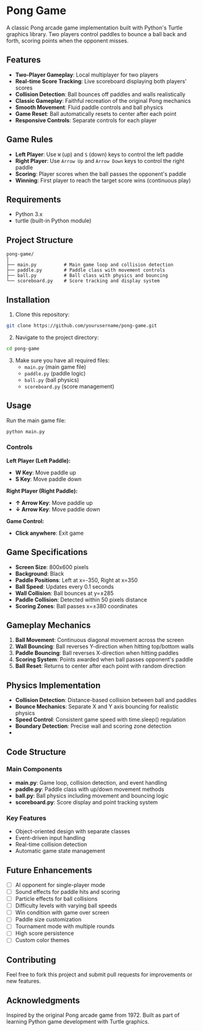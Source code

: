 # Pong Game

A classic Pong arcade game implementation built with Python's Turtle graphics library. Two players control paddles to bounce a ball back and forth, scoring points when the opponent misses.

## Features

- **Two-Player Gameplay**: Local multiplayer for two players
- **Real-time Score Tracking**: Live scoreboard displaying both players' scores
- **Collision Detection**: Ball bounces off paddles and walls realistically
- **Classic Gameplay**: Faithful recreation of the original Pong mechanics
- **Smooth Movement**: Fluid paddle controls and ball physics
- **Game Reset**: Ball automatically resets to center after each point
- **Responsive Controls**: Separate controls for each player

## Game Rules

- **Left Player**: Use `W` (up) and `S` (down) keys to control the left paddle
- **Right Player**: Use `Arrow Up` and `Arrow Down` keys to control the right paddle
- **Scoring**: Player scores when the ball passes the opponent's paddle
- **Winning**: First player to reach the target score wins (continuous play)

## Requirements

- Python 3.x
- turtle (built-in Python module)

## Project Structure

```
pong-game/
│
├── main.py          # Main game loop and collision detection
├── paddle.py        # Paddle class with movement controls
├── ball.py          # Ball class with physics and bouncing
└── scoreboard.py    # Score tracking and display system
```

## Installation

1. Clone this repository:
```bash
git clone https://github.com/yourusername/pong-game.git
```

2. Navigate to the project directory:
```bash
cd pong-game
```

3. Make sure you have all required files:
   - `main.py` (main game file)
   - `paddle.py` (paddle logic)
   - `ball.py` (ball physics)
   - `scoreboard.py` (score management)

## Usage

Run the main game file:
```bash
python main.py
```

### Controls

**Left Player (Left Paddle):**
- **W Key**: Move paddle up
- **S Key**: Move paddle down

**Right Player (Right Paddle):**
- **↑ Arrow Key**: Move paddle up
- **↓ Arrow Key**: Move paddle down

**Game Control:**
- **Click anywhere**: Exit game

## Game Specifications

- **Screen Size**: 800x600 pixels
- **Background**: Black
- **Paddle Positions**: Left at x=-350, Right at x=350
- **Ball Speed**: Updates every 0.1 seconds
- **Wall Collision**: Ball bounces at y=±285
- **Paddle Collision**: Detected within 50 pixels distance
- **Scoring Zones**: Ball passes x=±380 coordinates

## Gameplay Mechanics

1. **Ball Movement**: Continuous diagonal movement across the screen
2. **Wall Bouncing**: Ball reverses Y-direction when hitting top/bottom walls
3. **Paddle Bouncing**: Ball reverses X-direction when hitting paddles
4. **Scoring System**: Points awarded when ball passes opponent's paddle
5. **Ball Reset**: Returns to center after each point with random direction

## Physics Implementation

- **Collision Detection**: Distance-based collision between ball and paddles
- **Bounce Mechanics**: Separate X and Y axis bouncing for realistic physics
- **Speed Control**: Consistent game speed with time.sleep() regulation
- **Boundary Detection**: Precise wall and scoring zone detection
- 
## Code Structure

### Main Components

- **main.py**: Game loop, collision detection, and event handling
- **paddle.py**: Paddle class with up/down movement methods
- **ball.py**: Ball physics including movement and bouncing logic
- **scoreboard.py**: Score display and point tracking system

### Key Features

- Object-oriented design with separate classes
- Event-driven input handling
- Real-time collision detection
- Automatic game state management

## Future Enhancements

- [ ] AI opponent for single-player mode
- [ ] Sound effects for paddle hits and scoring
- [ ] Particle effects for ball collisions
- [ ] Difficulty levels with varying ball speeds
- [ ] Win condition with game over screen
- [ ] Paddle size customization
- [ ] Tournament mode with multiple rounds
- [ ] High score persistence
- [ ] Custom color themes

## Contributing

Feel free to fork this project and submit pull requests for improvements or new features.

## Acknowledgments

Inspired by the original Pong arcade game from 1972. Built as part of learning Python game development with Turtle graphics.
